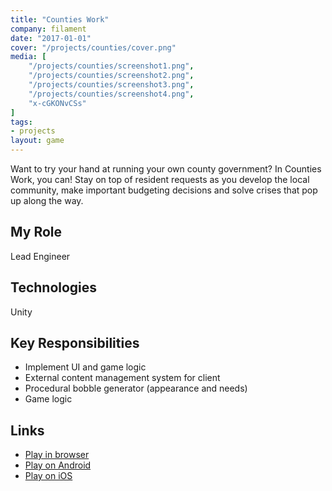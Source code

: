 ```yaml
---
title: "Counties Work"
company: filament
date: "2017-01-01"
cover: "/projects/counties/cover.png"
media: [
    "/projects/counties/screenshot1.png",
    "/projects/counties/screenshot2.png",
    "/projects/counties/screenshot3.png",
    "/projects/counties/screenshot4.png",
    "x-cGKONvCSs"
]
tags:
- projects
layout: game
---
```


Want to try your hand at running your own county government? In Counties Work, you can! Stay on top of resident requests as you develop the local community, make important budgeting decisions and solve crises that pop up along the way. 

## My Role
Lead Engineer

## Technologies
Unity

## Key Responsibilities
* Implement UI and game logic
* External content management system for client
* Procedural bobble generator (appearance and needs)
* Game logic

## Links
* [Play in browser](https://www.icivics.org/games/counties-work)
* [Play on Android](https://play.google.com/store/apps/details?id=com.filament.icivics.counties&hl=en)
* [Play on iOS](https://itunes.apple.com/us/app/counties-work/id1219506986?mt=8)